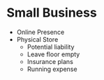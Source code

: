 # Small Business

- Online Presence
- Physical Store
  - Potential liability
  - Leave floor empty
  - Insurance plans
  - Running expense

